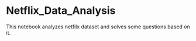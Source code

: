 # Netflix_Data_Analysis
This notebook analyzes netfilx dataset and solves some questions based on it.